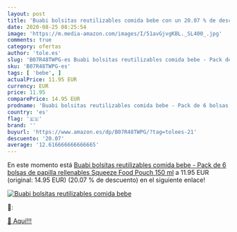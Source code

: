 ```yaml
---
layout: post
title: 'Buabi bolsitas reutilizables comida bebe con un 20.07 % de descuento'
date: 2020-08-25 08:25:54
image: 'https://m.media-amazon.com/images/I/51avGjvgKBL._SL400_.jpg'
comments: true
category: ofertas
author: 'tole.es'
slug: 'B07R48TWPG-es Buabi bolsitas reutilizables comida bebe - Pack de 6...'
sku: 'B07R48TWPG-es'
tags: [ 'bebe', ]
actualPrice: 11.95 EUR
currency: EUR
price: 11.95
comparePrice: 14.95 EUR
prodname: 'Buabi bolsitas reutilizables comida bebe - Pack de 6 bolsas de papilla rellenables  Squeeze Food Pouch  150 ml'
country: 'es'
flag: '🇪🇸'
brand: ''
buyurl: 'https://www.amazon.es/dp/B07R48TWPG/?tag=tolees-21'
descuento: '20.07'
average: '12.616666666666665'
---
```


En este momento está [Buabi bolsitas reutilizables comida bebe - Pack de 6 bolsas de papilla rellenables  Squeeze Food Pouch  150 ml](https://www.amazon.es/dp/B07R48TWPG/?tag=tolees-21) a 11.95 EUR (original: 14.95 EUR) (20.07 %  de descuento) en el siguiente enlace!

[![Buabi bolsitas reutilizables comida bebe](https://m.media-amazon.com/images/I/51avGjvgKBL._SL400_.jpg)](https://www.amazon.es/dp/B07R48TWPG/?tag=tolees-21)

🔎:


[🛒 Aquí!!!](https://www.amazon.es/dp/B07R48TWPG/?tag=tolees-21)
